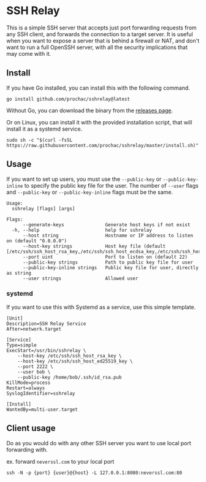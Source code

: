 # SSH Relay

This is a simple SSH server that accepts just port forwarding requests from any
SSH client, and forwards the connection to a target server. It is useful when
you want to expose a server that is behind a firewall or NAT, and don't want to
run a full OpenSSH server, with all the security implications that may come with
it.

## Install

If you have Go installed, you can install this with the following command.

```
go install github.com/prochac/sshrelay@latest
```

Without Go, you can download the binary from
the [releases page](https://github.com/prochac/sshrelay/releases).

Or on Linux, you can install it with the provided installation script, that will
install it as a systemd service.

```
sudo sh -c "$(curl -fsSL https://raw.githubusercontent.com/prochac/sshrelay/master/install.sh)"
```

## Usage

If you want to set up users, you must use the `--public-key` or
`--public-key-inline` to specify the public key file for the user. The number of
`--user` flags and `--public-key` or `--public-key-inline` flags must be the
same.

```
Usage:
  sshrelay [flags] [args]

Flags:
      --generate-keys               Generate host keys if not exist
  -h, --help                        help for sshrelay
      --host string                 Hostname or IP address to listen on (default "0.0.0.0")
      --host-key strings            Host key file (default [/etc/ssh/ssh_host_rsa_key,/etc/ssh/ssh_host_ecdsa_key,/etc/ssh/ssh_host_ed25519_key])
      --port uint                   Port to listen on (default 22)
      --public-key strings          Path to public key file for user
      --public-key-inline strings   Public key file for user, directly as string
      --user strings                Allowed user
```

### systemd

If you want to use this with Systemd as a service, use this simple template.

```unit file (systemd)
[Unit]
Description=SSH Relay Service
After=network.target

[Service]
Type=simple
ExecStart=/usr/bin/sshrelay \
    --host-key /etc/ssh/ssh_host_rsa_key \
    --host-key /etc/ssh/ssh_host_ed25519_key \
    --port 2222 \
    --user bob \
    --public-key /home/bob/.ssh/id_rsa.pub
KillMode=process
Restart=always
SyslogIdentifier=sshrelay

[Install]
WantedBy=multi-user.target
```

## Client usage

Do as you would do with any other SSH server you want to use local port
forwarding with.

ex. forward `neverssl.com` to your local port

```
ssh -N -p {port} {user}@{host} -L 127.0.0.1:8080:neverssl.com:80
```